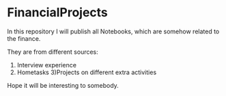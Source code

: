 # FinancialProjects
In this repository I will publish all Notebooks, which are somehow related to the finance. 

They are from different sources:
 1) Interview experience
 2) Hometasks
 3)Projects on different extra activities
 
Hope it will be interesting to somebody.
